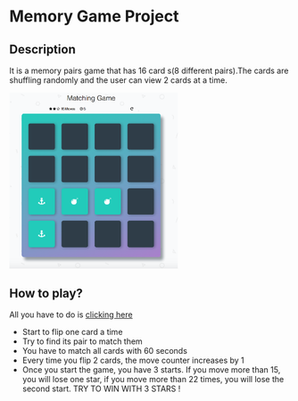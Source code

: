 # Memory Game Project

## Description

It is a memory pairs game that has 16 card s(8 different pairs).The cards are shuffling randomly and the user can view 2 cards at a time. 

<img src="img/game.png" width="60%" alt="game UI">

## How to play?

All you have to do is [clicking here](https://elhammj.github.io/MemoryGame/)

* Start to flip one card a time
* Try to find its pair to match them
* You have to match all cards with 60 seconds
* Every time you flip 2 cards, the move counter increases by 1
* Once you start the game, you have 3 starts. If you move more than 15, you will lose one star, if you move more than 22 times, you will lose the second start. TRY TO WIN WITH 3 STARS ! 


